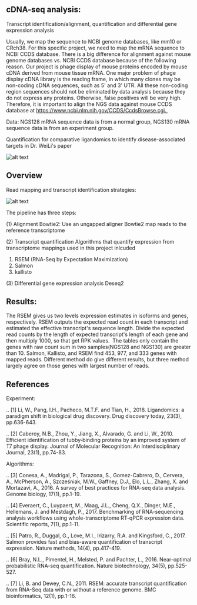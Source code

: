 cDNA-seq analysis:
--------

Transcript identification/alignment, quantification and differential gene expression analysis

Usually, we map the sequence to NCBI genome databases, like mm10 or CRch38. 
For this specific project, we need to map the mRNA sequence to NCBI CCDS database. 
There is a big difference for alignment against mouse genome databases vs. NCBI CCDS database because of the following reason. 
Our project is phage display of mouse proteins encoded by mouse cDNA derived from mouse tissue mRNA. 
One major problem of phage display cDNA library is the reading frame, in which many clones may be non-coding cDNA sequences, such as 5' and 3' UTR. 
All these non-coding region sequences should not be eliminated by data analysis because they do not express any proteins. 
Otherwise, false positives will be very high. Therefore, it is important to align the NGS data against mouse CCDS database at
https://www.ncbi.nlm.nih.gov/CCDS/CcdsBrowse.cgi.     

Data:
NGS128 mRNA sequence data is from a normal group, NGS130 mRNA sequence data  is from an experiment group.

Quantification for comparative ligandomics to identify disease-associated targets in Dr. WeiLi's paper

![alt text](https://github.com/chen496/RNA-seq-anaysis/blob/28d493bc2e814932049a4c8ae263901b19a1d1ea/1.mRNA-seq%20alignment-Bowtie2/phase%20display.png
)

Overview
--------
Read mapping and transcript identification strategies:

![alt text](https://github.com/chen496/RNA-seq-anaysis/blob/2515339f5474c5059b8501804d8ed2ab4792458d/1.mRNA-seq%20alignment-Bowtie2/Read%20mapping%20and%20transcript%20identification%20strategies.png
)


The pipeline has three steps:

(1) Alignment
Bowtie2: Use an ungapped aligner Bowtie2 map reads to the reference transcriptome

(2) Transcript quantification
Algorithms that quantify expression from transcriptome mappings used in this project inlcuded
1) RSEM (RNA-Seq by Expectation Maximization)
2) Salmon
3) kallisto 

(3) Differential gene expression analysis
Deseq2




Results:
----------

The RSEM gives us two levels expression estimates in isoforms and genes, respectively. 
RSEM outputs the expected read count in each transcript and estimated the effective transcript's sequence length. 
Divide the expected read counts by the length of expected transcript's length of each gene and then multiply 1000, so that get RPK values.  
The tables only contain the genes with raw count sum in two samples(NGS128 and NGS130) are greater than 10. 
Salmon, Kallisto, and RSEM find 453, 977, and 333 genes with mapped reads. 
Different method do give different results, but three method largely agree on those genes with largest number of reads. 



References
----------

Experiment:

.. [1] Li, W., Pang, I.H., Pacheco, M.T.F. and Tian, H., 2018. Ligandomics: a paradigm shift in biological drug discovery. Drug discovery today, 23(3), pp.636-643.

.. [2] Caberoy, N.B., Zhou, Y., Jiang, X., Alvarado, G. and Li, W., 2010. Efficient identification of tubby‐binding proteins by an improved system of T7 phage display. Journal of Molecular Recognition: An Interdisciplinary Journal, 23(1), pp.74-83.

Algorithms:

.. [3] Conesa, A., Madrigal, P., Tarazona, S., Gomez-Cabrero, D., Cervera, A., McPherson, A., Szcześniak, M.W., Gaffney, D.J., Elo, L.L., Zhang, X. and Mortazavi, A., 2016. A survey of best practices for RNA-seq data analysis. Genome biology, 17(1), pp.1-19.

.. [4] Everaert, C., Luypaert, M., Maag, J.L., Cheng, Q.X., Dinger, M.E., Hellemans, J. and Mestdagh, P., 2017. Benchmarking of RNA-sequencing analysis workflows using whole-transcriptome RT-qPCR expression data. Scientific reports, 7(1), pp.1-11.

.. [5] Patro, R., Duggal, G., Love, M.I., Irizarry, R.A. and Kingsford, C., 2017. Salmon provides fast and bias-aware quantification of transcript expression. Nature methods, 14(4), pp.417-419.

.. [6] Bray, N.L., Pimentel, H., Melsted, P. and Pachter, L., 2016. Near-optimal probabilistic RNA-seq quantification. Nature biotechnology, 34(5), pp.525-527.

.. [7] Li, B. and Dewey, C.N., 2011. RSEM: accurate transcript quantification from RNA-Seq data with or without a reference genome. BMC bioinformatics, 12(1), pp.1-16.
